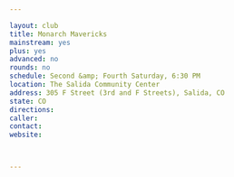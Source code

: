 ```yaml
---

layout: club
title: Monarch Mavericks
mainstream: yes
plus: yes
advanced: no
rounds: no
schedule: Second &amp; Fourth Saturday, 6:30 PM
location: The Salida Community Center
address: 305 F Street (3rd and F Streets), Salida, CO
state: CO
directions: 
caller: 
contact: 
website: 



---
```


